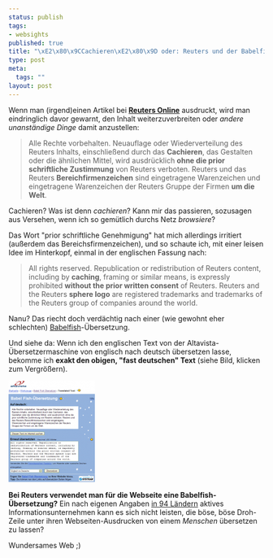 ```yaml
--- 
status: publish
tags: 
- websights
published: true
title: "\xE2\x80\x9CCachieren\xE2\x80\x9D oder: Reuters und der Babelfish"
type: post
meta: 
  tags: ""
layout: post
---
```

Wenn man (irgend)einen Artikel bei <strong><a href="http://reuters.de/">Reuters Online</a></strong> ausdruckt, wird man eindringlich davor gewarnt, den Inhalt weiterzuverbreiten oder <em>andere unanständige Dinge</em> damit anzustellen:

<blockquote>Alle Rechte vorbehalten. Neuauflage oder Wiederverteilung des Reuters Inhalts, einschließend durch das <strong>Cachieren</strong>, das Gestalten oder die ähnlichen Mittel, wird ausdrücklich <strong>ohne die prior schriftliche Zustimmung</strong> von Reuters verboten. Reuters und das Reuters <strong>Bereichfirmenzeichen</strong> sind eingetragene Warenzeichen und eingetragene Warenzeichen der Reuters Gruppe der Firmen <strong>um die Welt</strong>.</blockquote>

Cachieren? Was ist denn <em>cachieren</em>? <!--more-->Kann mir das passieren, sozusagen aus Versehen, wenn ich so gemütlich durchs Netz <em>browsiere</em>?

Das Wort "prior schriftliche Genehmigung" hat mich allerdings irritiert (außerdem das Bereichsfirmenzeichen), und so schaute ich, mit einer leisen Idee im Hinterkopf, einmal in der englischen Fassung nach:

<blockquote>All rights reserved. Republication or redistribution of Reuters content, including by <strong>caching</strong>, framing or similar means, is expressly prohibited <strong>without the prior written consent</strong> of Reuters. Reuters and the Reuters <strong>sphere logo</strong> are registered trademarks and trademarks of the Reuters group of companies around the world.</blockquote>

Nanu? Das riecht doch verdächtig nach einer (wie gewohnt eher schlechten) <a href="http://babelfish.altavista.com">Babelfish</a>-Übersetzung.

Und siehe da: Wenn ich den englischen Text von der Altavista-Übersetzermaschine von englisch nach deutsch übersetzen lasse, bekomme ich <strong>exakt den obigen, "fast deutschen" Text</strong> (siehe Bild, klicken zum Vergrößern).

<a href="/media/wp/050722reutersbabelfish.png" target="_blank"><img src='/media/wp/thumb-050722reutersbabelfish.png' alt='Reuters übersetzt bei Babelfish' class="centered border" /></a>

<strong>Bei Reuters verwendet man für die Webseite eine Babelfish-Übersetzung?</strong> Ein nach eigenen Angaben <a href="http://about.reuters.com/aboutus/worldwide.asp">in 94 Ländern</a> aktives Informationsunternehmen kann es sich nicht leisten, die böse, böse Droh-Zeile unter ihren Webseiten-Ausdrucken von einem <em>Menschen</em> übersetzen zu lassen?

Wundersames Web ;)
